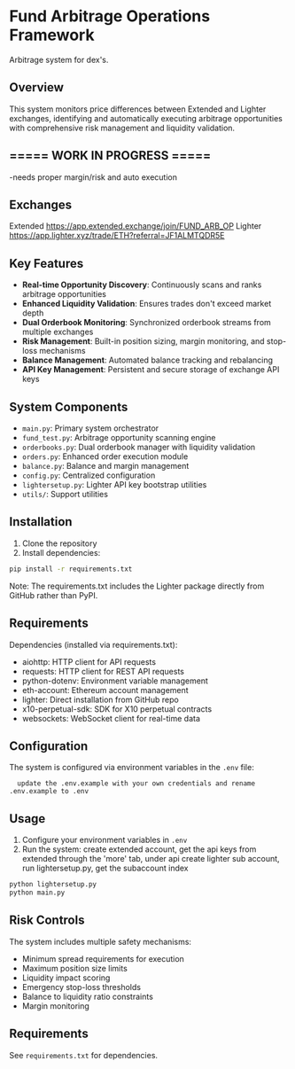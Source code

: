 # Fund Arbitrage Operations Framework

Arbitrage system for dex's.

## Overview

This system monitors price differences between Extended and Lighter exchanges, identifying and automatically executing arbitrage opportunities with comprehensive risk management and liquidity validation.


## ===== WORK IN PROGRESS =====
-needs proper margin/risk and auto execution

## Exchanges
Extended https://app.extended.exchange/join/FUND_ARB_OP
Lighter https://app.lighter.xyz/trade/ETH?referral=JF1ALMTQDR5E

## Key Features

- **Real-time Opportunity Discovery**: Continuously scans and ranks arbitrage opportunities
- **Enhanced Liquidity Validation**: Ensures trades don't exceed market depth
- **Dual Orderbook Monitoring**: Synchronized orderbook streams from multiple exchanges
- **Risk Management**: Built-in position sizing, margin monitoring, and stop-loss mechanisms
- **Balance Management**: Automated balance tracking and rebalancing
- **API Key Management**: Persistent and secure storage of exchange API keys

## System Components

- `main.py`: Primary system orchestrator
- `fund_test.py`: Arbitrage opportunity scanning engine
- `orderbooks.py`: Dual orderbook manager with liquidity validation
- `orders.py`: Enhanced order execution module
- `balance.py`: Balance and margin management
- `config.py`: Centralized configuration
- `lightersetup.py`: Lighter API key bootstrap utilities
- `utils/`: Support utilities

## Installation

1. Clone the repository
2. Install dependencies:

```bash
pip install -r requirements.txt
```

Note: The requirements.txt includes the Lighter package directly from GitHub rather than PyPI.

## Requirements

Dependencies (installed via requirements.txt):
- aiohttp: HTTP client for API requests
- requests: HTTP client for REST API requests
- python-dotenv: Environment variable management
- eth-account: Ethereum account management
- lighter: Direct installation from GitHub repo
- x10-perpetual-sdk: SDK for X10 perpetual contracts
- websockets: WebSocket client for real-time data


## Configuration

The system is configured via environment variables in the `.env` file:
```
  update the .env.example with your own credentials and rename .env.example to .env
```

## Usage

1. Configure your environment variables in `.env`
2. Run the system:
create extended account, get the api keys from extended through the 'more' tab, under api
create lighter sub account, run lightersetup.py, get the subaccount index
```bash
python lightersetup.py
python main.py
```

## Risk Controls

The system includes multiple safety mechanisms:

- Minimum spread requirements for execution
- Maximum position size limits
- Liquidity impact scoring
- Emergency stop-loss thresholds
- Balance to liquidity ratio constraints
- Margin monitoring

## Requirements

See `requirements.txt` for dependencies.

